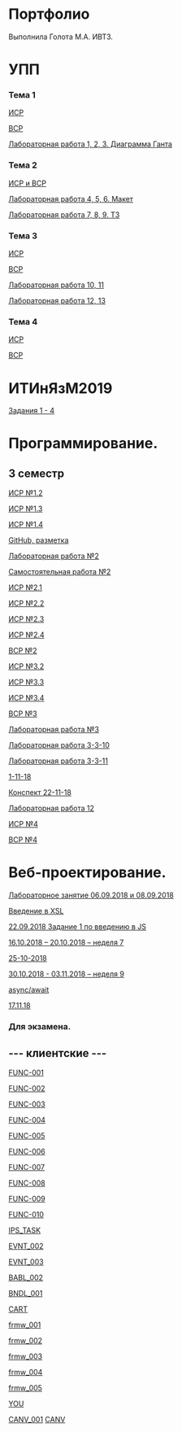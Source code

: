# Портфолио

Выполнила Голота М.А. ИВТ3.
# УПП

### Тема 1
[ИСР](https://github.com/ctel-prj-mng/1-gantt-60218-golotarita)

[ВСР](https://github.com/ctel-prj-mng/3-ivt-17-t1-golotarita/blob/master/vsr.md)

[Лабораторная работа 1, 2, 3. Диаграмма Ганта](https://github.com/ctel-prj-mng/1-gantt-60218-golotarita)

### Тема 2
[ИСР и ВСР](https://github.com/ctel-prj-mng/3-ivt-17-t2-golotarita)

[Лабораторная работа 4, 5, 6. Макет](https://github.com/ctel-prj-mng/2-wireframe-130218-golotarita)

[Лабораторная работа 7, 8, 9. ТЗ](https://github.com/ctel-prj-mng/3-tz-200218-golotarita/tree/master)

### Тема 3

[ИСР](https://github.com/ctel-prj-mng/3-ivt-17-t3-golotarita/blob/master/isr.md)

[ВСР](https://github.com/ctel-prj-mng/3-ivt-17-t3-golotarita/blob/master/vsr.md)

[Лабораторная работа 10, 11](https://github.com/ctel-prj-mng/3-ivt-17-t3-golotarita/blob/master/1011.md)

[Лабораторная работа 12, 13](https://github.com/ctel-prj-mng/3-ivt-17-t3-golotarita/blob/master/1213.md)

### Тема 4

[ИСР](https://github.com/ctel-prj-mng/3-ivt-17-t4-golotarita/blob/master/isr.md)

[ВСР](https://github.com/ctel-prj-mng/3-ivt-17-t4-golotarita/blob/master/vsr.md)



# ИТИнЯзМ2019
[Задания 1 - 4](https://github.com/golotarita/inyaz/blob/master/%D0%97%D0%B0%D0%B4%D0%B0%D0%BD%D0%B8%D1%8F)



# Программирование.
## 3 семестр 
[ИСР №1.2](https://repl.it/@manikothecat/ISR12) 

[ИСР №1.3](https://repl.it/@manikothecat/ISR13) 

[ИСР №1.4](https://repl.it/@manikothecat/ISR14) 

[GitHub, разметка](https://github.com/golotarita/labs/blob/master/Markdown.md)

[Лабораторная работа №2](https://repl.it/@manikothecat/lr2)

[Самостоятельная работа №2](https://repl.it/@manikothecat/SR2)

[ИСР №2.1](https://repl.it/@manikothecat/lr2)

[ИСР №2.2](https://repl.it/@manikothecat/ISR22)

[ИСР №2.3](https://repl.it/@manikothecat/ISR23)

[ИСР №2.4](https://repl.it/@manikothecat/ISR24)

[ВСР №2](https://repl.it/@manikothecat/VSR2)

[ИСР №3.2](https://repl.it/@manikothecat/ISR32)

[ИСР №3.3](https://repl.it/@manikothecat/ISR33)

[ИСР №3.4](https://repl.it/@manikothecat/ISR34)

[ВСР №3](https://repl.it/@manikothecat/VSR3)

[Лабораторная работа №3](https://repl.it/@manikothecat/20-09-18)

[Лабораторная работа 3-3-10](https://repl.it/@manikothecat/LR-3-3-10)

[Лабораторная работа 3-3-11](https://repl.it/@manikothecat/LR-3-3-11)

[1-11-18](https://repl.it/@manikothecat/1-11-18)

[Конспект 22-11-18](https://repl.it/@manikothecat/kospekt-22-11-18)

[Лабораторная работа 12](https://repl.it/@manikothecat/LR12)

[ИСР №4](https://repl.it/@manikothecat/json)

[ВСР №4]()

# Веб-проектирование.

[Лабораторное занятие 06.09.2018 и 08.09.2018](https://kodaktor.ru/unsafe_c58e3)

[Введение в XSL](https://kodaktor.ru/unsafe_4a67e)

[22.09.2018 Задание 1 по введению в JS](https://kodaktor.ru/g/task_66e67)

[16.10.2018 – 20.10.2018 – неделя 7](/JS/20-10-2018)

[25-10-2018](/JS/25-10-2018)

[30.10.2018 - 03.11.2018 – неделя 9](https://kodaktor.ru/fe5409e)

[async/await](/JS/async-await)

[17.11.18](https://codepen.io/anon/pen/KrRyby)


### Для экзамена.

## --- клиентские ---

[FUNC-001](https://kodaktor.ru/task_func_e2fba)

[FUNC-002](https://kodaktor.ru/func_329bc)

[FUNC-003](https://kodaktor.ru/func_3407d)

[FUNC-004](https://kodaktor.ru/func_30344)

[FUNC-005](https://kodaktor.ru/func_9fa3f)

[FUNC-006](https://kodaktor.ru/func_5d35c)

[FUNC-007](https://kodaktor.ru/func_e0233)

[FUNC-008](https://kodaktor.ru/func_af4dd)

[FUNC-009](https://kodaktor.ru/func_af0c3)

[FUNC-010](https://kodaktor.ru/func_9c656)

[IPS_TASK]()

[EVNT_002](https://kodaktor.ru/evnt_5d6d9)

[EVNT_003](https://kodaktor.ru/evnt_5a29b)

[BABL_002](https://kodaktor.ru/bind02032018_0d12b)

[BNDL_001]()

[CART](https://kodaktor.ru/custom_25c0d)

[frmw_001](https://kodaktor.ru/frmw_89010)

[frmw_002](https://kodaktor.ru/frmw_89010)

[frmw_003]()

[frmw_004]()

[frmw_005]()

[YOU](https://kodaktor.ru/you)

[CANV_001](https://kodaktor.ru/canvas_4321f)
[CANV](https://kodaktor.ru/30)


